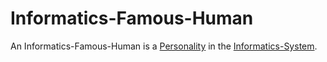 # Informatics-Famous-Human

An Informatics-Famous-Human is a [Personality](70000000.md) in the [Informatics-System](9999999.md).
